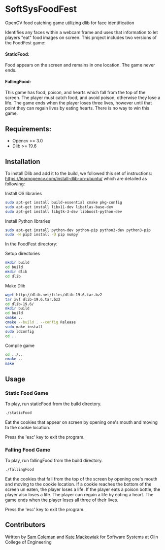 # SoftSysFoodFest
OpenCV food catching game utilizing dlib for face identification

Identifies any faces within a webcam frame and uses that information to let players "eat" food images on screen.
This project includes two versions of the FoodFest game:
#### StaticFood:
Food appears on the screen and remains in one location. The game never ends. 
#### FallingFood:
This game has food, poison, and hearts which fall from the top of the screen. The player must catch food, and avoid poison, otherwise they lose a life. The game ends when the player loses three lives, however until that point they can regain lives by eating hearts. There is no way to win this game.

## Requirements:
- Opencv >= 3.0 
- Dlib >= 19.6 

## Installation

To install Dlib and add it to the build, we followed this set of instructions: https://learnopencv.com/install-dlib-on-ubuntu/ which are detailed as following:

Install OS libraries
```bash
sudo apt-get install build-essential cmake pkg-config
sudo apt-get install libx11-dev libatlas-base-dev
sudo apt-get install libgtk-3-dev libboost-python-dev
```
Install Python libraries
```bash
sudo apt-get install python-dev python-pip python3-dev python3-pip
sudo -H pip3 install -U pip numpy
```
In the FoodFest directory:

Setup directories
```bash
mkdir build
cd build
mkdir dlib
cd dlib
```
Make Dlib
```bash
wget http://dlib.net/files/dlib-19.6.tar.bz2
tar xvf dlib-19.6.tar.bz2
cd dlib-19.6/
mkdir build
cd build
cmake ..
cmake --build . --config Release
sudo make install
sudo ldconfig
cd ..
```
Compile game
```bash
cd ../..
cmake ..
make
```

## Usage
### Static Food Game
To play, run staticFood from the build directory.
```bash
./staticFood
```
Eat the cookies that appear on screen by opening one's mouth and moving to the cookie location.

Press the 'esc' key to exit the program. 

### Falling Food Game
To play, run fallingFood from the build directory.
```bash
./fallingFood
```
Eat the cookies that fall from the top of the screen by opening one's mouth and moving to the cookie location. If a cookie reaches the bottom of the screen un eaten, the player loses a life. If the player eats a poison bottle, the player also loses a life. The player can regain a life by eating a heart. The game ends when the player loses all three of their lives.

Press the 'esc' key to exit the program. 

## Contributors
Written by [Sam Coleman](https://github.com/sam-coleman) and [Kate Mackowiak](https://kviiim.github.io/) for Software Systems at Olin College of Engineering 
